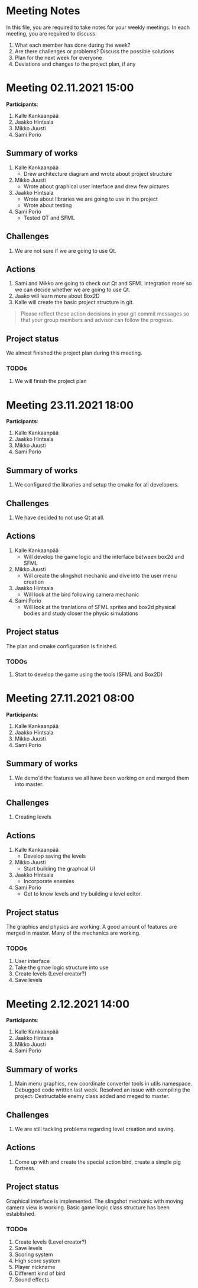 # Meeting Notes
In this file, you are required to take notes for your weekly meetings. 
In each meeting, you are required to discuss:

1. What each member has done during the week?
2. Are there challenges or problems? Discuss the possible solutions
3. Plan for the next week for everyone
4. Deviations and changes to the project plan, if any


# Meeting 02.11.2021 15:00

**Participants**: 
1. Kalle Kankaanpää
2. Jaakko Hintsala
3. Mikko Juusti
4. Sami Porio

## Summary of works
1. Kalle Kankaanpää
    - Drew architecture diagram and wrote about project structure
2. Mikko Juusti
    - Wrote about graphical user interface and drew few pictures
3. Jaakko Hintsala
    - Wrote about libraries we are going to use in the project
    - Wrote about testing
4. Sami Porio
    - Tested QT and SFML

## Challenges

1. We are not sure if we are going to use Qt.

## Actions
1. Sami and Mikko are going to check out Qt and SFML integration more so we can decide whether we are going to use Qt.
2. Jaako will learn more about Box2D
3. Kalle will create the basic project structure in git.

> Please reflect these action decisions in your git commit messages so that 
> your group members and advisor can follow the progress.

## Project status 
We almost finished the project plan during this meeting.

### TODOs
1. We will finish the project plan





# Meeting 23.11.2021 18:00

**Participants**: 
1. Kalle Kankaanpää
2. Jaakko Hintsala
3. Mikko Juusti
4. Sami Porio

## Summary of works
1. We configured the libraries and setup the cmake for all developers.

## Challenges

1. We have decided to not use Qt at all.

## Actions
1. Kalle Kankaanpää
    - Will develop the game logic and the interface between box2d and SFML
2. Mikko Juusti
    - Will create the slingshot mechanic and dive into the user menu creation
3. Jaakko Hintsala
    - Will look at the bird following camera mechanic
4. Sami Porio
    - Will look at the tranlations of SFML sprites and box2d physical bodies and study closer the physic simulations

## Project status 
The plan and cmake configuration is finished.

### TODOs
1. Start to develop the game using the tools (SFML and Box2D)




# Meeting 27.11.2021 08:00

**Participants**: 
1. Kalle Kankaanpää
2. Jaakko Hintsala
3. Mikko Juusti
4. Sami Porio

## Summary of works
1. We demo'd the features we all have been working on and merged them into master.

## Challenges

1. Creating levels

## Actions
1. Kalle Kankaanpää
    - Develop saving the levels
2. Mikko Juusti
    - Start building the graphcal UI
3. Jaakko Hintsala
    - Incorporate enemies
4. Sami Porio
    - Get to know levels and try building a level editor.

## Project status 
The graphics and physics are working. A good amount of features are merged in master. Many of the mechanics are working.

### TODOs
1. User interface
2. Take the gmae logic structure into use
3. Create levels (Level creator?)
4. Save levels





# Meeting 2.12.2021 14:00

**Participants**: 
1. Kalle Kankaanpää
2. Jaakko Hintsala
3. Mikko Juusti
4. Sami Porio

## Summary of works
1. Main menu graphics, new coordinate converter tools in utils namespace. Debugged code written last week. Resolved an issue with compiling the project. Destructable enemy class added and meged to master.

## Challenges

1. We are still tackling problems regarding level creation and saving.

## Actions
1. Come up with and create the special action bird, create a simple pig fortress.

## Project status 
Graphical interface is implemented. The slingshot mechanic with moving camera view is working. Basic game logic class structure has been established.

### TODOs
1. Create levels (Level creator?)
2. Save levels
3. Scoring system
4. High score system
5. Player nickname
6. Different kind of bird
7. Sound effects